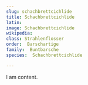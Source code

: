```yaml
---
slug: schachbrettcichlide
title: Schachbrettcichlide
latin:
image: Schachbrettcichlide
wikipedia: 
class: Strahlenflosser
order:  Barschartige
family:  Buntbarsche
species:  Schachbrettcichlide

---
```


I am content.
